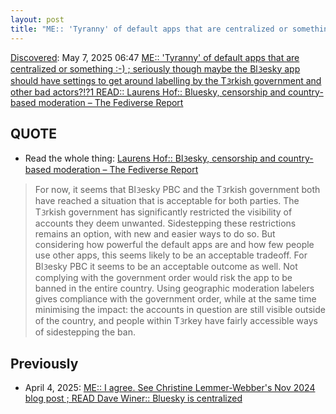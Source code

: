 ```yaml
---
layout: post
title: "ME:: 'Tyranny' of default apps that are centralized or something :-) ; seriously though maybe the Blᜂesky app should have settings to get around labelling by the Tᜂrkish government and other bad actors?!?1 READ:: Laurens Hof:: Bluesky, censorship and country-based moderation – The Fediverse Report"
---
```

[Discovered](http://rolandtanglao.com/2020/07/29/p1-blogthis-checkvist-list-links-to-blog/): May 7, 2025 06:47 [ME:: 'Tyranny' of default apps that are centralized or something :-) ; seriously though maybe the Blᜂesky app should have settings to get around labelling by the Tᜂrkish government and other bad actors?!?1 READ:: Laurens Hof:: Bluesky, censorship and country-based moderation – The Fediverse Report](https://fediversereport.com/bluesky-censorship-and-country-based-moderation/) 

## QUOTE

* Read the whole thing: [Laurens Hof:: Blᜂesky, censorship and country-based moderation – The Fediverse Report](https://fediversereport.com/bluesky-censorship-and-country-based-moderation/) 

>For now, it seems that Blᜂesky PBC and the Tᜂrkish government both have reached a situation that is acceptable for both parties. The Tᜂrkish government has significantly restricted the visibility of accounts they deem unwanted. Sidestepping these restrictions remains an option, with new and easier ways to do so. But considering how powerful the default apps are and how few people use other apps, this seems likely to be an acceptable tradeoff. For Blᜂesky PBC it seems to be an acceptable outcome as well. Not complying with the government order would risk the app to be banned in the entire country. Using geographic moderation labelers gives compliance with the government order, while at the same time minimising the impact: the accounts in question are still visible outside of the country, and people within Tᜂrkey have fairly accessible ways of sidestepping the ban.

## Previously

* April 4, 2025: [ME:: I agree. See Christine Lemmer-Webber's Nov 2024 blog post ; READ Dave Winer:: Bluesky is centralized](http://rolandtanglao.com/2025/04/04/p1247-dave-winer-bluesky-is-centralized/)
